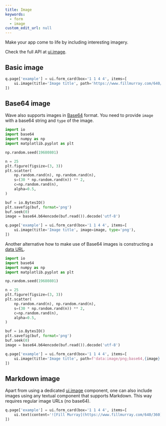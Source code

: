 ```yaml
---
title: Image
keywords:
  - form
  - image
custom_edit_url: null
---
```


Make your app come to life by including interesting imagery.

Check the full API at [ui.image](/docs/api/ui#image).

## Basic image

```py
q.page['example'] = ui.form_card(box='1 1 4 4', items=[
    ui.image(title='Image title', path='https://www.fillmurray.com/640/360'),
])
```

## Base64 image

Wave also supports images in [Base64](https://en.wikipedia.org/wiki/Base64) format. You need to
provide `image` with a base64 string and `type` of the image.

```py
import io
import base64
import numpy as np
import matplotlib.pyplot as plt

np.random.seed(19680801)

n = 25
plt.figure(figsize=(3, 3))
plt.scatter(
    np.random.rand(n), np.random.rand(n),
    s=(30 * np.random.rand(n)) ** 2,
    c=np.random.rand(n),
    alpha=0.5,
)

buf = io.BytesIO()
plt.savefig(buf, format='png')
buf.seek(0)
image = base64.b64encode(buf.read()).decode('utf-8')

q.page['example'] = ui.form_card(box='1 1 4 4', items=[
    ui.image(title='Image title', image=image, type='png'),
])
```

Another alternative how to make use of Base64 images is constructing a
[data URL](https://developer.mozilla.org/en-US/docs/Web/HTTP/Basics_of_HTTP/Data_URIs).

```py
import io
import base64
import numpy as np
import matplotlib.pyplot as plt

np.random.seed(19680801)

n = 25
plt.figure(figsize=(3, 3))
plt.scatter(
    np.random.rand(n), np.random.rand(n),
    s=(30 * np.random.rand(n)) ** 2,
    c=np.random.rand(n),
    alpha=0.5,
)

buf = io.BytesIO()
plt.savefig(buf, format='png')
buf.seek(0)
image = base64.b64encode(buf.read()).decode('utf-8')

q.page['example'] = ui.form_card(box='1 1 4 4', items=[
    ui.image(title='Image title', path=f'data:image/png;base64,{image}'),
])
```

## Markdown image

Apart from using a dedicated [ui.image](/docs/api/ui#image) component, one can also include images
using any textual component that supports Markdown. This way requires regular image URLs (no base64).

```py
q.page['example'] = ui.form_card(box='1 1 4 4', items=[
    ui.text(content='![Fill Murray](https://www.fillmurray.com/640/360)')
])
```
